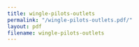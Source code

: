 ```yaml
---
title: wingle-pilots-outlets
permalink: "/wingle-pilots-outlets.pdf/"
layout: pdf
filename: wingle-pilots-outlets
---
```


